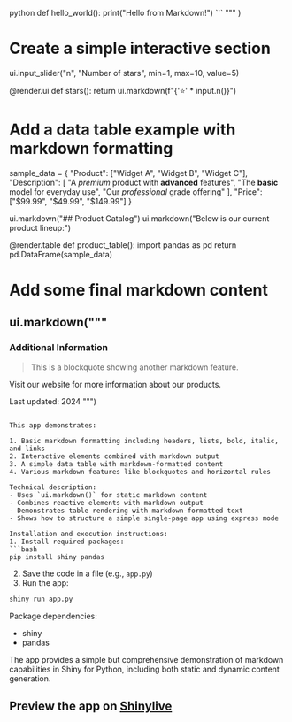 python
    def hello_world():
        print("Hello from Markdown!")
    ```
    """
)

# Create a simple interactive section
ui.input_slider("n", "Number of stars", min=1, max=10, value=5)

@render.ui
def stars():
    return ui.markdown(f"{'⭐' * input.n()}")

# Add a data table example with markdown formatting
sample_data = {
    "Product": ["Widget A", "Widget B", "Widget C"],
    "Description": [
        "A *premium* product with **advanced** features",
        "The **basic** model for everyday use",
        "Our *professional* grade offering"
    ],
    "Price": ["$99.99", "$49.99", "$149.99"]
}

ui.markdown("## Product Catalog")
ui.markdown("Below is our current product lineup:")

@render.table
def product_table():
    import pandas as pd
    return pd.DataFrame(sample_data)

# Add some final markdown content
ui.markdown("""
---
### Additional Information

> This is a blockquote showing another markdown feature.

Visit our website for more information about our products.

Last updated: 2024
""")
```

This app demonstrates:

1. Basic markdown formatting including headers, lists, bold, italic, and links
2. Interactive elements combined with markdown output
3. A simple data table with markdown-formatted content
4. Various markdown features like blockquotes and horizontal rules

Technical description:
- Uses `ui.markdown()` for static markdown content
- Combines reactive elements with markdown output
- Demonstrates table rendering with markdown-formatted text
- Shows how to structure a simple single-page app using express mode

Installation and execution instructions:
1. Install required packages:
```bash
pip install shiny pandas
```

2. Save the code in a file (e.g., `app.py`)
3. Run the app:
```bash
shiny run app.py
```

Package dependencies:
- shiny
- pandas

The app provides a simple but comprehensive demonstration of markdown capabilities in Shiny for Python, including both static and dynamic content generation.
## Preview the app on [Shinylive](https://shinylive.io/py/app/#h=0&code=NobwRAdghgtgpmAXAAjFADugdOgnmAGlQGMB7CAFzkqVQDMAnUmZAZwAsBLCXZTmdKQYVkDOFGIVOANzgAdCI2ZsuPLHAAe6Ma1Z8BQkd3QBXCkTEQAJnAZETnBQoDEyAApQA5nGSl0U8j0oa2QpCgAbeQgHHC84AH0-ClYACjDIgF45MABZKAYAaytSAHcIZAAROBhSbKI6TnDwqAAjTIAVBhM4AEonCFcAQSsrNmYfGHyi0vKySmoRE1ZuT2QYycLispS+6M4sDenthWRT5GyLsBOz1wB1OHCyeFDSZDzNmcrq0gBCc-KztdTu0uHpOEFkDYahBWBQGFAAuVSHRkAAqVHvI4QdHIYgYVqNThSOBg8oAZVUvDoQncuAo7HIWCB-zOyGcrgAYuIKCYdCoZohmajkAAJcQ2Bh6FLhTgFHytUiyXas4XogBCpHCoyoGgo6KFaIAkhQoDLiKFNHqDQAZcHJZDS2U+eng3wQXoG4C2iAFVgAXRS7AoFHQrEQAHpwxxuLgcKRlhQsGRw3hw8qzsKAMKkGzINqkYi+5nM9muMViADkENYsHQkVxOZ8+cLiDAAF8iOBoPBaGAxABHBxieCUVhYCi6wgkchUGgoK4QSYh8KkCKcFoKaICXAKdDBKxQVj9Vkns7tv1AA)
